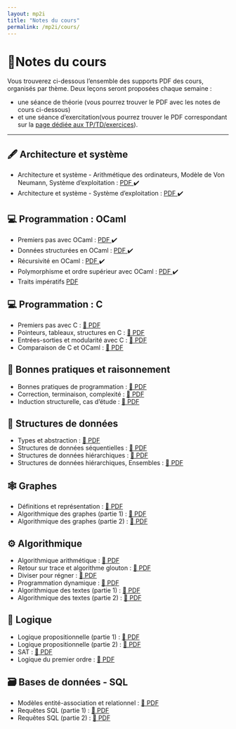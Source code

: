 ```yaml
---
layout: mp2i
title: "Notes du cours"
permalink: /mp2i/cours/
---
```


# 📘Notes du cours
Vous trouverez ci-dessous l’ensemble des supports PDF des cours, organisés par thème. Deux leçons seront proposées chaque semaine :  
- une séance de théorie (vous pourrez trouver le PDF avec les notes de cours ci-dessous)
- et une séance d’exercitation(vous pourrez trouver le PDF correspondant sur la [page dédiée aux TP/TD/exercices](/mp2i/exos/)).

---
## 🖋️ Architecture et système
- Architecture et système - Arithmétique des ordinateurs, Modèle de Von Neumann, Système d’exploitation :
  <a href="https://elianacarozza.github.io/files/mp2i/1C.pdf" target="_blank"> PDF </a> ✔️
- Architecture et système - Système d’exploitation :
  <a href="https://elianacarozza.github.io/files/mp2i/2C.pdf" target="_blank"> PDF </a> ✔️
  
## 💻 Programmation : OCaml
- Premiers pas avec OCaml : <a href="https://elianacarozza.github.io/files/mp2i/3C.pdf" target="_blank"> PDF </a> ✔️
- Données structurées en OCaml : <a href="https://elianacarozza.github.io/files/mp2i/4C.pdf" target="_blank"> PDF </a> ✔️
- Récursivité en OCaml : <a href="https://elianacarozza.github.io/files/mp2i/5C.pdf" target="_blank"> PDF </a> ✔️
- Polymorphisme et ordre supérieur avec OCaml : <a href="https://elianacarozza.github.io/files/mp2i/5C2.pdf" target="_blank"> PDF </a> ✔️
- Traits impératifs <a href="https://elianacarozza.github.io/files/mp2i/6C.pdf" target="_blank"> PDF </a> 
  
## 💻 Programmation : C
- Premiers pas avec C : [📄 PDF ](#)
- Pointeurs, tableaux, structures en C : [📄 PDF ](#)
- Entrées-sorties et modularité avec C : [📄 PDF ](#)
- Comparaison de C et OCaml : [📄 PDF ](#)

## 🧠 Bonnes pratiques et raisonnement
- Bonnes pratiques de programmation : [📄 PDF ](#)
- Correction, terminaison, complexité : [📄 PDF ](#)
- Induction structurelle, cas d’étude : [📄 PDF ](#)

## 🧱 Structures de données
- Types et abstraction : [📄 PDF ](#)
- Structures de données séquentielles : [📄 PDF ](#)
- Structures de données hiérarchiques : [📄 PDF ](#)
- Structures de données hiérarchiques, Ensembles : [📄 PDF ](#)

## 🕸️ Graphes
- Définitions et représentation : [📄 PDF ](#)
- Algorithmique des graphes (partie 1) : [📄 PDF ](#)
- Algorithmique des graphes (partie 2) : [📄 PDF ](#)

## ⚙️ Algorithmique
- Algorithmique arithmétique : [📄 PDF ](#)
- Retour sur trace et algorithme glouton : [📄 PDF ](#)
- Diviser pour régner : [📄 PDF ](#)
- Programmation dynamique : [📄 PDF ](#)
- Algorithmique des textes (partie 1) : [📄 PDF ](#)
- Algorithmique des textes (partie 2) : [📄 PDF ](#)

## 🔢 Logique
- Logique propositionnelle (partie 1) : [📄 PDF ](#)
- Logique propositionnelle (partie 2) : [📄 PDF ](#)
- SAT : [📄 PDF ](#)
- Logique du premier ordre : [📄 PDF ](#)

## 🗃️ Bases de données - SQL
- Modèles entité-association et relationnel : [📄 PDF ](#)
- Requêtes SQL (partie 1) : [📄 PDF ](#)
- Requêtes SQL (partie 2) : [📄 PDF ](#)

